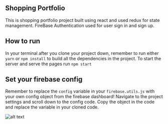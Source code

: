 ## Shopping Portfolio
This is shopping portfolio project built using react and used redux for state management.
FireBase Authentication used for user sign in and sign up.

## How to run
In your terminal after you clone your project down, remember to run either `yarn` or `npm install` to build all the dependencies in the project.
To start the server and serve the pages run `npm start`

## Set your firebase config
Remember to replace the `config` variable in your `firebase.utils.js` with your own config object from the firebase dashboard! Navigate to the project settings and scroll down to the config code. Copy the object in the code and replace the variable in your cloned code.

![alt text](https://i.ibb.co/6ywMkBf/Screen-Shot-2019-07-01-at-11-35-02-AM.png "image to firebase config")
